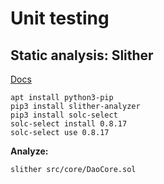 # Unit testing



## Static analysis: Slither

[Docs](https://github.com/crytic/slither)

```
apt install python3-pip
pip3 install slither-analyzer
pip3 install solc-select
solc-select install 0.8.17
solc-select use 0.8.17
```

**Analyze:**

```
slither src/core/DaoCore.sol
```

